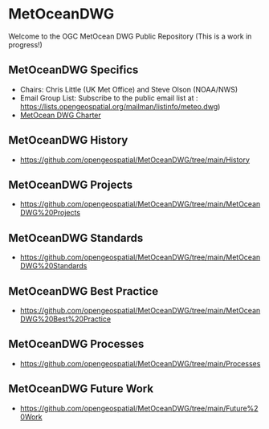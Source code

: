 # MetOceanDWG

Welcome to the OGC MetOcean DWG Public Repository (This is a work in progress!)

## MetOceanDWG Specifics

  - Chairs: Chris Little (UK Met Office) and Steve Olson (NOAA/NWS)
  - Email Group List: Subscribe to the public email list at : https://lists.opengeospatial.org/mailman/listinfo/meteo.dwg)
  - [MetOcean DWG Charter](https://github.com/opengeospatial/MetOceanDWG/blob/main/History/09-DRAFT_MeteorologyOceanography_DWG_Charter.doc)

## MetOceanDWG History

  - https://github.com/opengeospatial/MetOceanDWG/tree/main/History

## MetOceanDWG Projects

  - https://github.com/opengeospatial/MetOceanDWG/tree/main/MetOceanDWG%20Projects

## MetOceanDWG Standards

  - https://github.com/opengeospatial/MetOceanDWG/tree/main/MetOceanDWG%20Standards

## MetOceanDWG Best Practice

  - https://github.com/opengeospatial/MetOceanDWG/tree/main/MetOceanDWG%20Best%20Practice

## MetOceanDWG Processes

  - https://github.com/opengeospatial/MetOceanDWG/tree/main/Processes

## MetOceanDWG Future Work

  - https://github.com/opengeospatial/MetOceanDWG/tree/main/Future%20Work
